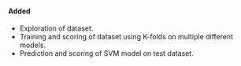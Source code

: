 #### Added
- Exploration of dataset.
- Training and scoring of dataset using K-folds on multiple different models.
- Prediction and scoring of SVM model on test dataset.